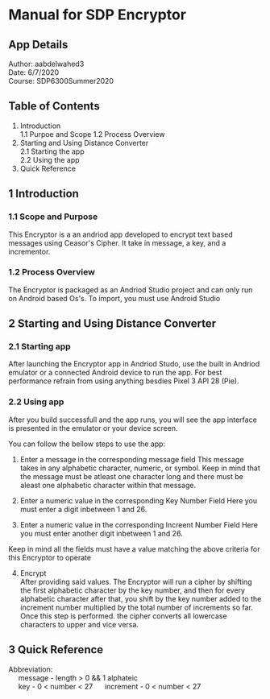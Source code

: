 # **Manual for SDP Encryptor**

## App Details

Author: aabdelwahed3  
Date: 6/7/2020  
Course: SDP6300Summer2020


## Table of Contents

1. Introduction  
1.1 Purpoe and Scope
1.2 Process Overview
2. Starting and Using Distance Converter  
2.1 Starting the app  
2.2 Using the app
3. Quick Reference

## 1 Introduction

### 1.1 Scope and Purpose

This Encryptor is a an andriod app developed to encrypt text based messages using Ceasor's Cipher. It take in message, a key, and a incrementor. 

### 1.2 Process Overview

The Encryptor is packaged as an Andriod Studio project and can only run on Android based Os's. To import, you must use Android Studio

## 2 Starting and Using Distance Converter

### 2.1 Starting app

After launching the Encryptor app in Andriod Studo, use the built in Andriod emulator or a connected Android device to run the app.
For best performance refrain from using anything besdies Pixel 3 API 28 (Pie).

### 2.2 Using app

After you build successfull and the app runs, you will see the app interface is presented in the emulator or your device screen.

You can follow the bellow steps to use the app:

1. Enter a message in the corresponding message field
This message takes in any alphabetic character, numeric, or symbol. Keep in mind that the message must be atleast one character long and there must be aleast one alphabetic character within that message.

2. Enter a numeric value in the corresponding Key Number Field
Here you must enter a digit inbetween 1 and 26.

3. Enter a numeric value in the corresponding Increent Number Field
Here you must enter another digit inbetween 1 and 26.

Keep in mind all the fields must have a value matching the above criteria for this Encryptor to operate

4. Encrypt  
After providing said values. The Encryptor will run a cipher by shifting the first alphabetic character by the key number, and then for every alphabetic character after that, you shift by the key number added to the increment number multiplied by the total number of increments so far. Once this step is performed. the cipher converts all lowercase characters to upper and vice versa.


## 3 Quick Reference

Abbreviation:  
&nbsp; &nbsp; &nbsp;message - length > 0 && 1 alphateic  
&nbsp; &nbsp; &nbsp;key - 0 < number < 27
&nbsp; &nbsp; &nbsp;increment - 0 < number < 27